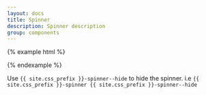 ```yaml
---
layout: docs
title: Spinner
description: Spinner description
group: components
---
```

{% example html %}

<div class="{{ site.css_prefix }}-spinner">
   <div class="{{ site.css_prefix }}-rect1"></div>
   <div class="{{ site.css_prefix }}-rect2"></div>
   <div class="{{ site.css_prefix }}-rect3"></div>
   <div class="{{ site.css_prefix }}-rect4"></div>
   <div class="{{ site.css_prefix }}-rect5"></div>
</div>

{% endexample %}

Use `{{ site.css_prefix }}-spinner--hide` to hide the spinner. i.e `{{ site.css_prefix }}-spinner {{ site.css_prefix }}-spinner--hide`
